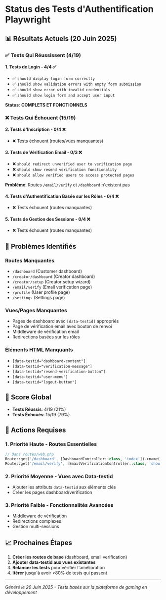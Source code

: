 # Status des Tests d'Authentification Playwright

## 📊 Résultats Actuels (20 Juin 2025)

### ✅ Tests Qui Réussissent (4/19)

#### 1. **Tests de Login** - 4/4 ✅
- ✅ `should display login form correctly`
- ✅ `should show validation errors with empty form submission`  
- ✅ `should show error with invalid credentials`
- ✅ `should show login form and accept user input`

**Status**: **COMPLETS ET FONCTIONNELS**

### ❌ Tests Qui Échouent (15/19)

#### 2. **Tests d'Inscription** - 0/4 ❌ 
- ❌ Tests échouent (routes/vues manquantes)

#### 3. **Tests de Vérification Email** - 0/3 ❌
- ❌ `should redirect unverified user to verification page`
- ❌ `should show resend verification functionality` 
- ❌ `should allow verified users to access protected pages`

**Problème**: Routes `/email/verify` et `/dashboard` n'existent pas

#### 4. **Tests d'Authentification Basée sur les Rôles** - 0/4 ❌
- ❌ Tests échouent (routes manquantes)

#### 5. **Tests de Gestion des Sessions** - 0/4 ❌  
- ❌ Tests échouent (routes manquantes)

## 🚫 Problèmes Identifiés

### Routes Manquantes
- `/dashboard` (Customer dashboard)
- `/creator/dashboard` (Creator dashboard)
- `/creator/setup` (Creator setup wizard)
- `/email/verify` (Email verification page)
- `/profile` (User profile page)  
- `/settings` (Settings page)

### Vues/Pages Manquantes
- Pages de dashboard avec `[data-testid]` appropriés
- Page de vérification email avec bouton de renvoi
- Middleware de vérification email
- Redirections basées sur les rôles

### Éléments HTML Manquants
- `[data-testid="dashboard-content"]`
- `[data-testid="verification-message"]`
- `[data-testid="resend-verification-button"]`
- `[data-testid="user-menu"]`
- `[data-testid="logout-button"]`

## 🎯 Score Global

- **Tests Réussis**: 4/19 (21%)
- **Tests Échoués**: 15/19 (79%)

## 🔧 Actions Requises

### 1. **Priorité Haute - Routes Essentielles**
```php
// Dans routes/web.php
Route::get('/dashboard', [DashboardController::class, 'index'])->name('dashboard');
Route::get('/email/verify', [EmailVerificationController::class, 'show'])->name('verification.notice');
```

### 2. **Priorité Moyenne - Vues avec Data-testid**
- Ajouter les attributs `data-testid` aux éléments clés
- Créer les pages dashboard/verification

### 3. **Priorité Faible - Fonctionnalités Avancées**  
- Middleware de vérification
- Redirections complexes
- Gestion multi-sessions

## 📈 Prochaines Étapes

1. **Créer les routes de base** (dashboard, email verification)
2. **Ajouter data-testid aux vues existantes**
3. **Relancer les tests** pour vérifier l'amélioration
4. **Itérer** jusqu'à avoir >80% de tests qui passent

---

*Généré le 20 Juin 2025 - Tests basés sur la plateforme de gaming en développement*